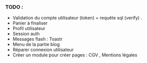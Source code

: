 ### TODO :


-  Validation du compte utilisateur (token)
= requête sql (verify) .
-  Panier à finaliser
-  Profil utilisateur
-  Session auth
-  Messages flash : Toastr
- Menu de la partie blog
- Réparer connexion utilisateur
- Créer un module pour créer pages : CGV , Mentions légales

